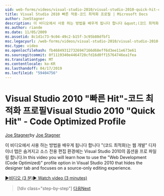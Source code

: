```yaml
---
uid: web-forms/videos/visual-studio-2010/visual-studio-2010-quick-hit-code-optimized-profile
title: Visual Studio 2010 빠른 적중-코드 최적화 프로필 | Microsoft Docs
author: JoeStagner
description: 이 비디오에서 사용 하는 방법을 배우게 됩니다 합니다 &quot;(코드 최적화)는 웹 개발&quot; 디자이너 탭을 숨기는 Visual Studio 2010의 옵션을 프로 파일링 하 고...
ms.author: riande
ms.date: 11/05/2009
ms.assetid: 8c1d1c73-9c04-49c2-b15f-3c95b80dfbf1
msc.legacyurl: /web-forms/videos/visual-studio-2010/visual-studio-2010-quick-hit-code-optimized-profile
msc.type: video
ms.openlocfilehash: fb468493127326947166d68eff6d3ee11e673e61
ms.sourcegitcommit: 0f1119340e4464720cfd16d0ff15764746ea1fea
ms.translationtype: MT
ms.contentlocale: ko-KR
ms.lasthandoff: 04/17/2019
ms.locfileid: "59404756"
---
```

# <a name="visual-studio-2010-quick-hit---code-optimized-profile"></a><span data-ttu-id="aac97-103">Visual Studio 2010 "빠른 Hit"-코드 최적화 프로필</span><span class="sxs-lookup"><span data-stu-id="aac97-103">Visual Studio 2010 "Quick Hit" - Code Optimized Profile</span></span>

<span data-ttu-id="aac97-104">[Joe Stagner](https://github.com/JoeStagner)</span><span class="sxs-lookup"><span data-stu-id="aac97-104">by [Joe Stagner](https://github.com/JoeStagner)</span></span>

<span data-ttu-id="aac97-105">이 비디오에서 사용 하는 방법을 배우게 됩니다 합니다 &quot;(코드 최적화)는 웹 개발&quot; 디자이너 탭은 숨겨지고 소스 전용 편집 환경에는 Visual Studio 2010의 옵션을 프로 파일링 합니다.</span><span class="sxs-lookup"><span data-stu-id="aac97-105">In this video you will learn how to use the &quot;Web Development (Code Optimized)&quot; profile option in Visual Studio 2010 that hides the designer tab and focuses on a source-only editing experience.</span></span> 

[<span data-ttu-id="aac97-106">&#9654;비디오 (3 분)</span><span class="sxs-lookup"><span data-stu-id="aac97-106">&#9654; Watch video (3 minutes)</span></span>](https://channel9.msdn.com/Blogs/ASP-NET-Site-Videos/visual-studio-2010-quick-hit-code-optimized-profile)

> [!div class="step-by-step"]
> [<span data-ttu-id="aac97-107">다음</span><span class="sxs-lookup"><span data-stu-id="aac97-107">Next</span></span>](visual-studio-2010-quick-hit-code-search-view-hierarchy.md)
